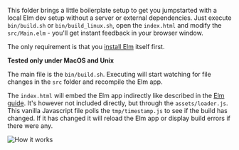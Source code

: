 This folder brings a little boilerplate setup to get you jumpstarted with a local Elm dev setup without a server or external dependencies.
Just execute `bin/build.sh` or `bin/build_linux.sh`, open the `index.html` and modify the `src/Main.elm` - you'll get instant feedback in your browser window.

The only requirement is that you [install Elm](https://guide.elm-lang.org/install/elm.html) itself first.

**Tested only under MacOS and Unix**

The main file is the `bin/build.sh`. Executing will start watching for file changes in the `src` folder and recompile the Elm app.

The `index.html` will embed the Elm app indirectly like described in the 
[Elm guide](https://guide.elm-lang.org/interop#compiling-to-javascript). It's however not included directly, but through the `assets/loader.js`.
This vanilla Javascript file polls the `tmp/timestamp.js` to see if the build has changed. If it has changed it will reload the Elm app or display build errors if there were any.

![How it works](hotelm.gif)
